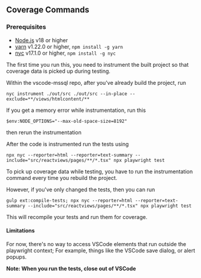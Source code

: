 ## Coverage Commands

### Prerequisites

- [Node.js](https://nodejs.org/en/) v18 or higher
- [yarn](https://yarnpkg.com/) v1.22.0 or higher, `npm install -g yarn`
- [nyc](https://www.npmjs.com/package/nyc) v17.1.0 or higher, `npm install -g nyc`

The first time you run this, you need to instrument the built project so that coverage data is picked up during testing.

Within the vscode-mssql repo, after you've already build the project, run

```shell
nyc instrument ./out/src ./out/src --in-place --exclude=**/views/htmlcontent/**
```

If you get a memory error while instrumentation, run this
```shell
$env:NODE_OPTIONS="--max-old-space-size=8192"
```
then rerun the instrumentation

After the code is instrumented run the tests using
```shell
npx nyc --reporter=html --reporter=text-summary --include="src/reactviews/pages/**/*.tsx" npx playwright test
```

To pick up coverage data while testing, you have to run the instrumentation command every time you rebuild the project.

However, if you've only changed the tests, then you can run

```shell
gulp ext:compile-tests; npx nyc --reporter=html --reporter=text-summary --include="src/reactviews/pages/**/*.tsx" npx playwright test
```

This will recompile your tests and run them for coverage.

#### Limitations
For now, there's no way to access VSCode elements that run outside the playwright context; For example, things like the VSCode save dialog, or alert popups.

**Note: When you run the tests, close out of VSCode**